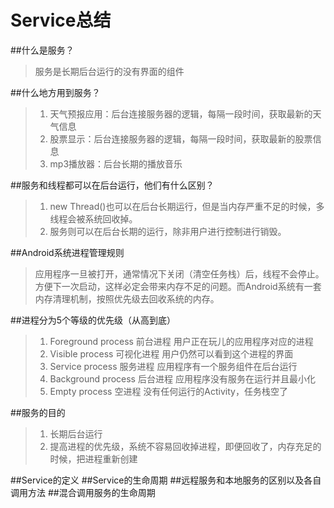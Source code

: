 # Service总结

##什么是服务？
> 服务是长期后台运行的没有界面的组件

##什么地方用到服务？
> 1. 天气预报应用：后台连接服务器的逻辑，每隔一段时间，获取最新的天气信息
> 2. 股票显示：后台连接服务器的逻辑，每隔一段时间，获取最新的股票信息
> 3. mp3播放器：后台长期的播放音乐

##服务和线程都可以在后台运行，他们有什么区别？
> 1. new Thread()也可以在后台长期运行，但是当内存严重不足的时候，多线程会被系统回收掉。
> 2. 服务则可以在后台长期的运行，除非用户进行控制进行销毁。

##Android系统进程管理规则
> 应用程序一旦被打开，通常情况下关闭（清空任务栈）后，线程不会停止。方便下一次启动，这样必定会带来内存不足的问题。而Android系统有一套内存清理机制，按照优先级去回收系统的内存。

##进程分为5个等级的优先级（从高到底）
> 1. Foreground process 前台进程 用户正在玩儿的应用程序对应的进程
> 2. Visible process 可视化进程 用户仍然可以看到这个进程的界面
> 3. Service process 服务进程	应用程序有一个服务组件在后台运行
> 4. Background process 后台进程 应用程序没有服务在运行并且最小化
> 5. Empty process 空进程 没有任何运行的Activity，任务栈空了

##服务的目的
> 1. 长期后台运行
> 2. 提高进程的优先级，系统不容易回收掉进程，即便回收了，内存充足的时候，把进程重新创建

##Service的定义
##Service的生命周期
##远程服务和本地服务的区别以及各自调用方法
##混合调用服务的生命周期

